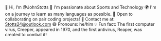 👋 Hi, I’m @JohnStotts
🏀 I'm passionate about Sports and Technology
🌍 I'm on a journey to learn as many languages as possible.
🤝 Open to collaborating on pair coding projects!
📧 Contact me at: Stotts24@outlook.com
😄 Pronouns: he/him
💡 Fun fact: The first computer virus, Creeper, appeared in 1970, and the first antivirus, Reaper, was created to combat it!
<!---
JohnStotts/JohnStotts is a ✨ special ✨ repository because its `README.md` (this file) appears on your GitHub profile.
You can click the Preview link to take a look at your changes.
--->
